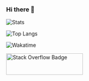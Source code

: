 ### Hi there 👋

<!--
**wwerner/wwerner** is a ✨ _special_ ✨ repository because its `README.md` (this file) appears on your GitHub profile.

Here are some ideas to get you started:

- 🔭 I’m currently working on ...
- 🌱 I’m currently learning ...
- 👯 I’m looking to collaborate on ...
- 🤔 I’m looking for help with ...
- 💬 Ask me about ...
- 📫 How to reach me: ...
- 😄 Pronouns: ...
- ⚡ Fun fact: ...
-->


![Stats](https://github-readme-stats.vercel.app/api?username=wwerner&show_icons=true&count_private=true&include_all_commits=true)

![Top Langs](https://github-readme-stats.vercel.app/api/top-langs/?username=wwerner&hide=shell&langs_count=10&layout=compact)

![Wakatime](https://github-readme-stats.vercel.app/api/wakatime?username=wwerner)

<a href="https://stackexchange.com/users/65901"><img src="https://stackexchange.com/users/flair/65901.png?theme=clean" width="208" height="58" alt="Stack Overflow Badge" title="wwerner on stack overflow"></a>
